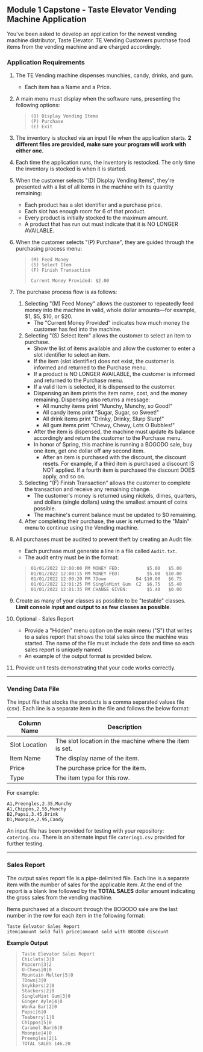 ## Module 1 Capstone - Taste Elevator Vending Machine Application

You've been asked to develop an application for the newest vending machine distributor,
Taste Elevator.  TE Vending Customers purchase food items from the vending machine and are charged accordingly.


### Application Requirements

1. The TE Vending machine dispenses munchies, candy, drinks, and gum.
   - Each item has a Name and a Price.
2. A main menu must display when the software runs, presenting the following options:
    > ```
    > (D) Display Vending Items
    > (P) Purchase
    > (E) Exit
    > ```
3. The inventory is stocked via an input file when the application starts.  **2 different files are provided, make sure your program will work with either one.**
4. Each time the application runs, the inventory is restocked.  The only time the inventory is stocked is when it is started.
5. When the customer selects "(D) Display Vending Items", they're presented
   with a list of all items in the machine with its quantity remaining:
   
    - Each product has a slot identifier and a purchase price.
    - Each slot has enough room for 6 of that product.
    - Every product is initially stocked to the maximum amount.
    - A product that has run out must indicate that it is NO LONGER AVAILABLE.
6. When the customer selects "(P) Purchase", they are guided through the purchasing
   process menu:
   
    >```
    >(M) Feed Money
    >(S) Select Item
    >(F) Finish Transaction
    >
    > Current Money Provided: $2.00
    >```
7. The purchase process flow is as follows:
    1. Selecting "(M) Feed Money" allows the customer to repeatedly feed money into the
       machine in valid, whole dollar amounts—for example, $1, $5, $10, or $20.
        - The "Current Money Provided" indicates how much money the customer
          has fed into the machine.
    2. Selecting "(S) Select Item" allows the customer to select an item to
       purchase.
        - Show the list of items available and allow the customer to enter
          a slot identifier to select an item.
        - If the item (slot identifier) does not exist, the customer is informed and returned
          to the Purchase menu.
        - If a product is NO LONGER AVAILABLE, the customer is informed and returned to the
          Purchase menu.
        - If a valid item is selected, it is dispensed to the customer.
        - Dispensing an item prints the item name, cost, and the money
          remaining. Dispensing also returns a message:
            - All munchy items print "Munchy, Munchy, so Good!"
            - All candy items print  "Sugar, Sugar, so Sweet!"
            - All drink items print  "Drinky, Drinky, Slurp Slurp!"
            - All gum items print    "Chewy, Chewy, Lots O Bubbles!"
        - After the item is dispensed, the machine must update its balance
          accordingly and return the customer to the Purchase menu.
        - In honor of Spring, this machine is running a BOGODO sale, buy one 
          item, get one dollar off any second item.
          - After an item is purchased with the discount, the discount resets. For example, if a third item is purchased a discount IS NOT applied. If a fourth item is purchased the discount DOES apply, and so on.
    3. Selecting "(F) Finish Transaction" allows the customer to complete the
       transaction and receive any remaining change.
        - The customer's money is returned using nickels, dimes, quarters, and dollars (single dollars)
          using the smallest amount of coins possible.
        - The machine's current balance must be updated to $0 remaining.
    4. After completing their purchase, the user is returned to the "Main" menu to
       continue using the Vending machine.
8. All purchases must be audited to prevent theft by creating an Audit file:
   - Each purchase must generate a line in a file called `Audit.txt`.
   - The audit entry must be in the format:
    >```
    >01/01/2022 12:00:00 PM MONEY FED:          $5.00   $5.00
    >01/01/2022 12:00:15 PM MONEY FED:          $5.00  $10.00
    >01/01/2022 12:00:20 PM 7Down           B4 $10.00   $6.75
    >01/01/2022 12:01:25 PM SingleMint Gum  C2  $6.75   $5.40
    >01/01/2022 12:01:35 PM CHANGE GIVEN:       $5.40   $0.00
    >```
9. Create as many of your classes as possible to be "testable" classes. **Limit console**
   **input and output to as few classes as possible**.
10. Optional - Sales Report
    - Provide a "Hidden" menu option on the main menu ("S") that writes to a sales
      report that shows the total sales since the machine was started. The name of the
      file must include the date and time so each sales report is uniquely named.
    - An example of the output format is provided below.
11. Provide unit tests demonstrating that your code works correctly.
___
### Vending Data File
The input file that stocks the products is a comma separated values file (csv). Each line is a separate item in the file and follows the below format:

 Column Name   | Description
----------------|-------------
 Slot Location | The slot location in the machine where the item is set.
 Item Name | The display name of the item.
 Price         | The purchase price for the item.
 Type          | The item type for this row.

For example:

```
A1,Preengles,2.35,Munchy
A1,Chippos,2.55,Munchy
B2,Papsi,3.45,Drink
D1,Moonpie,2.95,Candy
```

An input file has been provided for testing with your repository: `catering.csv`.
There is an alternate input file `catering1.csv` provided for further testing.

---
### Sales Report
The output sales report file is a pipe-delimited file. Each line is a separate item with the number of sales for the applicable item. At the end of the report is a blank line followed by the **TOTAL SALES** dollar amount indicating the gross sales from the vending machine.

Items purchased at a discount through the BOGODO sale are the last number in the row for each item in the following format:

```
Taste Eelvator Sales Report
item|amount sold full price|amount sold with BOGODO discount
```


**Example Output**

>```
>Taste Elevator Sales Report
>Chiclets|3|0
>Popcorn|3|2
>U-Chews|0|0
>Mountain Melter|5|0
>7Down|3|0
>Snykkers|2|0
>Stackers|2|0
>SingleMint Gum|3|0
>Ginger Ayle|4|0
>Wonka Bar|2|0
>Papsi|6|0
>Teaberry|1|0
>Chippos|5|0
>Caramel Bar|6|0
>Moonpie|4|0
>Preengles|2|1
>TOTAL SALES 146.20 
>```
